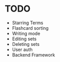 # TODO

- Starring Terms
- Flashcard sorting
- Writing mode
- Editing sets
- Deleting sets
- User auth
- Backend Framework
